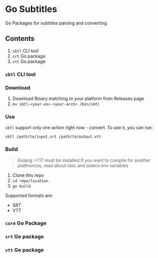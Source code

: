 # Go Subtitles

Go Packages for subtitles parsing and converting

## Contents

1. `sbtl` CLI tool
2. `srt` Go package
3. `vtt` Go package

### `sbtl` CLI tool

### Download

1. Download Binary matching to your platform from Releases page
2. `mv sbtl-<your-os>-<your-arch> /bin/sbtl`

### Use

`sbtl` support only one action right now - convert.
To use it, you can run:

```shell
sbtl /path/to/input.srt /path/to/output.vtt
```

### Build

> Golang >1.17 must be installed
> If you want to compile for another platfrom/os, read about `GOOS` and `GOARCH` env variables

1. Clone this repo
2. `cd repo/location`
3. `go build`

Supported formats are:

* SRT
* VTT

### `core` Go Package

### `srt` Go package

### `vtt` Go package

